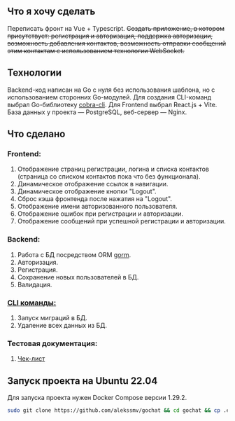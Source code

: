 <h2>Что я хочу сделать</h2>
<p>Переписать фронт на Vue + Typescript. <del>Создать приложение, в котором присутствует: регистрация и авторизация, поддержка авторизации, возможность добавления контактов, возможность отправки сообщений этим контактам с использованием технологии WebSocket.</del></p>
<h2>Технологии</h2>
<p>Backend-код написан на Go с нуля без использования шаблона, но с использованием сторонних Go-модулей. Для создания CLI-команд выбрал Go-библиотеку <a href="https://github.com/spf13/cobra">cobra-cli</a>. Для Frontend выбрал React.js + Vite. База данных у проекта — PostgreSQL, веб-сервер — Nginx.</p>
<h2>Что сделано</h2>
<h3>Frontend:</h3>
<ol>
  <li>Отображение страниц регистрации, логина и списка контактов (страница со списком контактов пока что без функционала).</li>
  <li>Динамическое отображение ссылок в навигации.</li>
  <li>Динамическое отображение кнопки "Logout".</li>
  <li>Сброс кэша фронтенда после нажатия на "Logout".</li>
  <li>Отображение имени авторизованного пользователя.</li>
  <li>Отображение ошибок при регистрации и авторизации.</li>
  <li>Отображение сообщений при успешной регистрации и авторизации.</li>
</ol>
<h3>Backend:</h3>
<ol>
  <li>Работа с БД посредством ORM <a href="https://github.com/go-gorm/gorm">gorm</a>.</li>
  <li>Авторизация.</li>
  <li>Регистрация.</li>
  <li>Сохранение новых пользователей в БД.</li>
  <li>Валидация.</li>
</ol>
<h3><a href="https://github.com/alekssmv/gochat/tree/main/Cli">CLI команды:</a></h3>
<ol>
  <li>Запуск миграций в БД.</li>
  <li>Удаление всех данных из БД.</li>
</ol>
<h3>Тестовая документация:</h3>
<ol>
  <li><a href="https://docs.google.com/spreadsheets/d/1j8t9UMbRxWT9KtvN-fLcNyhz7qGfPgp8y7wH0q3xWBM/edit?usp=sharing">Чек-лист</a></li>
</ol>
<h2>Запуск проекта на Ubuntu 22.04</h2>
<p>Для запуска проекта нужен Docker Compose версии 1.29.2.</p>

```bash
sudo git clone https://github.com/alekssmv/gochat && cd gochat && cp .env.example .env && sudo docker-compose up --build
